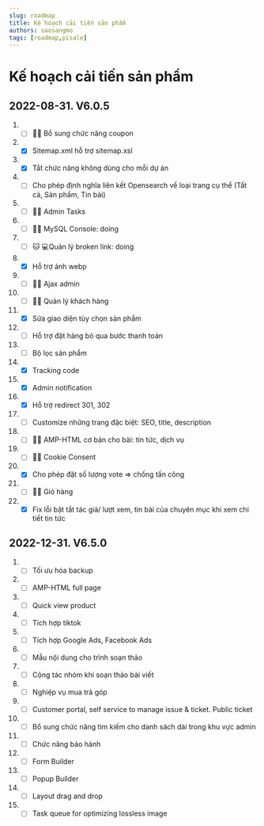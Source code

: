 ```yaml
---
slug: roadmap
title: Kế hoạch cải tiến sản phẩm
authors: saosangmo
tags: [roadmap,pisale]
---
```


# Kế hoạch cải tiến sản phẩm
## 2022-08-31. V6.0.5
1. - [ ] 🐱‍💻 Bổ sung chức năng coupon
2. - [x] Sitemap.xml hỗ trợ sitemap.xsl
3. - [x] Tắt chức năng không dùng cho mỗi dự án
4. - [ ] Cho phép định nghĩa liên kết Opensearch về loại trang cụ thể (Tất cả, Sản phẩm, Tin bài)
5. - [ ] 🐱‍💻 Admin Tasks
6. - [ ] 🐱‍💻 MySQL Console: doing
7. - [ ] 🐱‍ 💻Quản lý broken link: doing
8. - [x] Hỗ trợ ảnh webp
9. - [ ] 🐱‍💻 Ajax admin
10. - [ ] 🐱‍💻 Quản lý khách hàng
11. - [x] Sửa giao diện tùy chọn sản phẩm
12. - [ ] Hỗ trợ đặt hàng bỏ qua bước thanh toán
13. - [ ] Bộ lọc sản phẩm
14. - [x] Tracking code
15. - [x] Admin notification
16. - [x] Hỗ trợ redirect 301, 302
17. - [ ] Customize những trang đặc biệt: SEO, title, description
18. - [ ] 🐱‍💻 AMP-HTML cơ bản cho bài: tin tức, dịch vụ
19. - [ ] 🐱‍💻 Cookie Consent 
20. - [x] Cho phép đặt số lượng vote => chống tấn công
21. - [ ] 🐱‍💻 Giỏ hàng
22. - [x] Fix lỗi bật tắt tác giả/ lượt xem, tin bài của chuyên mục khi xem chi tiết tin tức

## 2022-12-31. V6.5.0
1. - [ ] Tối ưu hóa backup
2. - [ ] AMP-HTML full page
3. - [ ] Quick view product
6. - [ ] Tích hợp tiktok
7. - [ ] Tích hợp Google Ads, Facebook Ads
8. - [ ] Mẫu nội dung cho trình soạn thảo
9. - [ ] Cộng tác nhóm khi soạn thảo bài viết
10. - [ ] Nghiệp vụ mua trả góp
11. - [ ] Customer portal, self service to manage issue & ticket. Public ticket
12. - [ ] Bổ sung chức năng tìm kiếm cho danh sách dài trong khu vực admin
13. - [ ] Chức năng bảo hành
14. - [ ] Form Builder
15. - [ ] Popup Builder
16. - [ ] Layout drag and drop
17. - [ ] Task queue for optimizing lossless image
